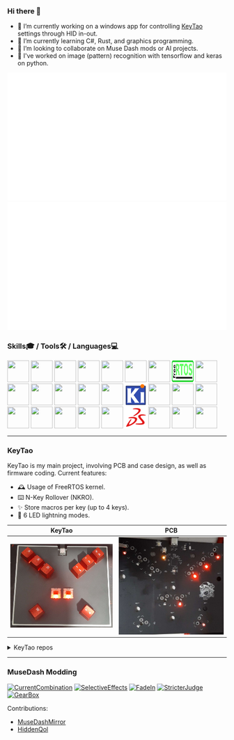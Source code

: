 ### Hi there 👋

* 🔭 I’m currently working on a windows app for controlling [KeyTao](#keytao) settings through HID in-out.
* 🌱 I’m currently learning C#, Rust, and graphics programming.
* 👯 I’m looking to collaborate on Muse Dash mods or AI projects.
* 💼 I've worked on image (pattern) recognition with tensorflow and keras on python.

![github-stats-overview] ![github-stats-languages]

[github-stats-overview]: https://raw.githubusercontent.com/Asgragrt/github-stats/master/generated/overview.svg#gh-dark-mode-only

[github-stats-languages]: https://raw.githubusercontent.com/Asgragrt/github-stats/master/generated/languages.svg#gh-dark-mode-only

### Skills🎓 / Tools🛠️ / Languages💻

<div>
<img height="50" width="50" src="https://cdn.jsdelivr.net/gh/devicons/devicon@latest/icons/anaconda/anaconda-original.svg" />
<img height="50" width="50" src="https://cdn.jsdelivr.net/gh/devicons/devicon@latest/icons/arduino/arduino-original.svg" />
<img height="50" width="50" src="https://cdn.jsdelivr.net/gh/devicons/devicon@latest/icons/c/c-original.svg" />
<img height="50" width="50" src="https://cdn.jsdelivr.net/gh/devicons/devicon@latest/icons/cmake/cmake-original.svg" />
<img height="50" width="50" src="https://cdn.jsdelivr.net/gh/devicons/devicon@latest/icons/csharp/csharp-original.svg" />
<img height="50" width="50" src="https://cdn.jsdelivr.net/gh/devicons/devicon@latest/icons/discordjs/discordjs-original.svg" />
<img height="50" width="50" src="https://cdn.jsdelivr.net/gh/devicons/devicon@latest/icons/embeddedc/embeddedc-original-wordmark.svg" />
<img height="50" width="50" src="Media/FreeRTOS_logo.svg" />
<img height="50" width="50" src="https://cdn.jsdelivr.net/gh/devicons/devicon@latest/icons/git/git-original.svg" />
<img height="50" width="50" src="https://cdn.jsdelivr.net/gh/devicons/devicon@latest/icons/github/github-original.svg" />
<img height="50" width="50" src="https://cdn.jsdelivr.net/gh/devicons/devicon@latest/icons/javascript/javascript-original.svg" />
<img height="50" width="50" src="https://cdn.jsdelivr.net/gh/devicons/devicon@latest/icons/jupyter/jupyter-original-wordmark.svg" />
<img height="50" width="50" src="https://cdn.jsdelivr.net/gh/devicons/devicon@latest/icons/kaggle/kaggle-original-wordmark.svg" />
<img height="50" width="50" src="https://cdn.jsdelivr.net/gh/devicons/devicon@latest/icons/keras/keras-original.svg" />
<img height="50" width="50" src="Media/kicad_logo.svg" />
<img height="50" width="50" src="https://cdn.jsdelivr.net/gh/devicons/devicon@latest/icons/markdown/markdown-original.svg" />
<img height="50" width="50" src="https://cdn.jsdelivr.net/gh/devicons/devicon@latest/icons/matlab/matlab-original.svg" />
<img height="50" width="50" src="https://cdn.jsdelivr.net/gh/devicons/devicon@latest/icons/mongodb/mongodb-original-wordmark.svg" />
<img height="50" width="50" src="https://cdn.jsdelivr.net/gh/devicons/devicon@latest/icons/nodejs/nodejs-original-wordmark.svg" />
<img height="50" width="50" src="https://cdn.jsdelivr.net/gh/devicons/devicon@latest/icons/numpy/numpy-original.svg" />
<img height="50" width="50" src="https://cdn.jsdelivr.net/gh/devicons/devicon@latest/icons/postgresql/postgresql-original-wordmark.svg" />
<img height="50" width="50" src="https://cdn.jsdelivr.net/gh/devicons/devicon@latest/icons/python/python-original.svg" />
<img height="50" width="50" src="https://cdn.jsdelivr.net/gh/devicons/devicon@latest/icons/rider/rider-original.svg" />
<img height="50" width="50" src="Media/solid_icon.svg" />
<img height="50" width="50" src="https://cdn.jsdelivr.net/gh/devicons/devicon@latest/icons/tensorflow/tensorflow-original.svg" />
<img height="50" width="50" src="https://cdn.jsdelivr.net/gh/devicons/devicon@latest/icons/visualstudio/visualstudio-original.svg" />
<img height="50" width="50" src="https://cdn.jsdelivr.net/gh/devicons/devicon@latest/icons/vscode/vscode-original.svg" />
</div>

<!-- Add rust
[![My Skills](https://skillicons.dev/icons?i=anaconda,arduino,c,cmake,cs,discordjs,git,github,js,matlab,mongodb,nodejs,postgres,py,tensorflow&theme=dark)](https://skillicons.dev)
Missing freertos, jupyter, kaggle, keras, solidworks, kicad -->


***

### KeyTao

KeyTao is my main project, involving PCB and case design, as well as firmware coding.
Current features:

* 🕰️ Usage of FreeRTOS kernel.
* ⌨️ N-Key Rollover (NKRO).
* ✨ Store macros per key (up to 4 keys).
* 🔆 6 LED lightning modes.

|             KeyTao              |                   PCB                   |
|:-------------------------------:|:---------------------------------------:|
| ![KeyTao.png](Media/KeyTao.png) | ![KeyTao_PCB.jpg](Media/KeyTao_PCB.jpg) |

<details>
<summary>KeyTao repos</summary>

* [KeyTao case](https://github.com/Asgragrt/KeyTao_case)
* [KeyTao schematic](https://github.com/Asgragrt/KeyTao_schematic)
* [KeyTao rust firmware](https://github.com/Asgragrt/KeyTao_firmware)
* [KeyTao C firmware](https://github.com/Asgragrt/firmware_c)
* [**KeyTao C FreeRTOS firmware**](https://github.com/Asgragrt/firmware-rtos) &larr; Current active version

</details>

***

### MuseDash Modding

[![CurrentCombination](https://github-readme-stats-asgra.vercel.app/api/pin/?username=asgragrt&repo=CurrentCombination&theme=radical)](https://github.com/MDMods/CurrentCombination)
[![SelectiveEffects](https://github-readme-stats-asgra.vercel.app/api/pin/?username=asgragrt&repo=SelectiveEffects&theme=radical)](https://github.com/MDMods/SelectiveEffects)
[![FadeIn](https://github-readme-stats-asgra.vercel.app/api/pin/?username=asgragrt&repo=FadeIn&theme=radical)](https://github.com/MDMods/FadeIn)
[![StricterJudge](https://github-readme-stats-asgra.vercel.app/api/pin/?username=asgragrt&repo=StricterJudge&theme=radical)](https://github.com/MDMods/StricterJudge)
[![GearBox](https://github-readme-stats-asgra.vercel.app/api/pin/?username=asgragrt&repo=Gearbox&theme=radical)](https://github.com/Asgragrt/GearBox)

Contributions:

* [MuseDashMirror](https://github.com/MDMods/MuseDashMirror)
* [HiddenQol](https://github.com/MDMods/HiddenQol)
